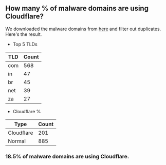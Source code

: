 ## How many % of malware domains are using Cloudflare?


We downloaded the malware domains from [here](https://urlhaus.abuse.ch) and filter out duplicates.
Here's the result.


[//]: # (start replacement)


- Top 5 TLDs

| TLD | Count |
| --- | --- |
| com | 568 |
| in | 47 |
| br | 45 |
| net | 39 |
| za | 27 |


- Cloudflare %

| Type | Count |
| --- | --- |
| Cloudflare | 201 |
| Normal | 885 |


### 18.5% of malware domains are using Cloudflare.